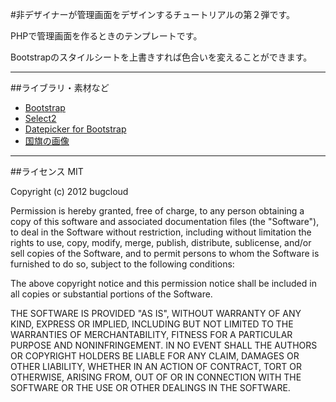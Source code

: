 #非デザイナーが管理画面をデザインするチュートリアルの第２弾です。

PHPで管理画面を作るときのテンプレートです。

Bootstrapのスタイルシートを上書きすれば色合いを変えることができます。

***

##ライブラリ・素材など

* [Bootstrap](http://twitter.github.com/bootstrap/index.html)
* [Select2](http://ivaynberg.github.com/select2/)
* [Datepicker for Bootstrap](http://www.eyecon.ro/bootstrap-datepicker/)
* [国旗の画像](https://www.gosquared.com/resources/flag-icons)

***

##ライセンス
MIT

Copyright (c) 2012 bugcloud

Permission is hereby granted, free of charge, to any person obtaining a copy of this software and associated documentation files (the "Software"), to deal in the Software without restriction, including without limitation the rights to use, copy, modify, merge, publish, distribute, sublicense, and/or sell copies of the Software, and to permit persons to whom the Software is furnished to do so, subject to the following conditions:

The above copyright notice and this permission notice shall be included in all copies or substantial portions of the Software.

THE SOFTWARE IS PROVIDED "AS IS", WITHOUT WARRANTY OF ANY KIND, EXPRESS OR IMPLIED, INCLUDING BUT NOT LIMITED TO THE WARRANTIES OF MERCHANTABILITY, FITNESS FOR A PARTICULAR PURPOSE AND NONINFRINGEMENT. IN NO EVENT SHALL THE AUTHORS OR COPYRIGHT HOLDERS BE LIABLE FOR ANY CLAIM, DAMAGES OR OTHER LIABILITY, WHETHER IN AN ACTION OF CONTRACT, TORT OR OTHERWISE, ARISING FROM, OUT OF OR IN CONNECTION WITH THE SOFTWARE OR THE USE OR OTHER DEALINGS IN THE SOFTWARE.